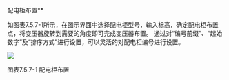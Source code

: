  配电柜布置**

如图表7.5.7-1所示，在图示界面中选择配电柜型号，输入标高，确定配电柜布置点，将变压器旋转到需要的角度即可完成变压器布置。 通过对“编号前缀”、“起始数字”及“排序方式”进行设置，可以灵活的对配电柜编号进行设置。

![](file:///C:\Users\pkpm\AppData\Local\Temp\ksohtml5908\wps118.jpg)

图表7.5.7-1 配电柜布置